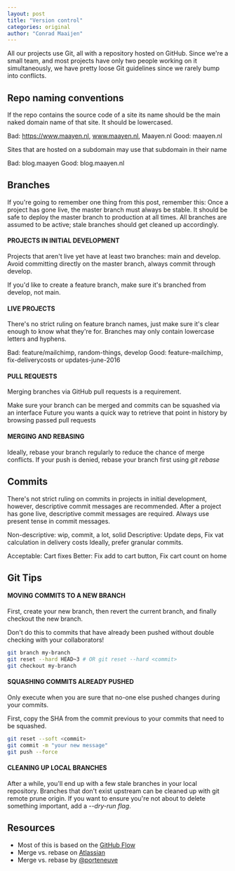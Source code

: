 ```yaml
---
layout: post
title: "Version control"
categories: original
author: "Conrad Maaijen"
---
```


All our projects use Git, all with a repository hosted on GitHub. Since we're a small team, and most projects have only two  people working on it simultaneously, we have pretty loose Git guidelines since we rarely bump into conflicts.

<!--more-->

## Repo naming conventions

If the repo contains the source code of a site its name should be the main naked domain name of that site. It should be lowercased.

Bad: https://www.maayen.nl, www.maayen.nl, Maayen.nl
Good: maayen.nl

Sites that are hosted on a subdomain may use that subdomain in their name

Bad: blog.maayen
Good: blog.maayen.nl

## Branches

If you're going to remember one thing from this post, remember this: Once a project has gone live, the master branch must always be stable. It should be safe to deploy the master branch to production at all times. All branches are assumed to be active; stale branches should get cleaned up accordingly.

#### PROJECTS IN INITIAL DEVELOPMENT

Projects that aren't live yet have at least two branches: main and develop. Avoid committing directly on the master branch, always commit through develop.

If you'd like to create a feature branch, make sure it's branched from develop, not main.

#### LIVE PROJECTS

There's no strict ruling on feature branch names, just make sure it's clear enough to know what they're for. Branches may only contain lowercase letters and hyphens.

Bad: feature/mailchimp, random-things, develop
Good: feature-mailchimp, fix-deliverycosts or updates-june-2016

#### PULL REQUESTS

Merging branches via GitHub pull requests is a requirement.

Make sure your branch can be merged and commits can be squashed via an interface
Future you wants a quick way to retrieve that point in history by browsing passed pull requests

#### MERGING AND REBASING

Ideally, rebase your branch regularly to reduce the chance of merge conflicts.
If your push is denied, rebase your branch first using *git rebase*

## Commits

There's not strict ruling on commits in projects in initial development, however, descriptive commit messages are recommended. After a project has gone live, descriptive commit messages are required. Always use present tense in commit messages.

Non-descriptive: wip, commit, a lot, solid
Descriptive: Update deps, Fix vat calculation in delivery costs
Ideally, prefer granular commits.

Acceptable: Cart fixes
Better: Fix add to cart button, Fix cart count on home

## Git Tips

#### MOVING COMMITS TO A NEW BRANCH

First, create your new branch, then revert the current branch, and finally checkout the new branch.

Don't do this to commits that have already been pushed without double checking with your collaborators!

```bash
git branch my-branch
git reset --hard HEAD~3 # OR git reset --hard <commit>
git checkout my-branch
```

#### SQUASHING COMMITS ALREADY PUSHED

Only execute when you are sure that no-one else pushed changes during your commits.

First, copy the SHA from the commit previous to your commits that need to be squashed.

```bash
git reset --soft <commit>
git commit -m "your new message"
git push --force
```

#### CLEANING UP LOCAL BRANCHES

After a while, you'll end up with a few stale branches in your local repository. Branches that don't exist upstream can be cleaned up with git remote prune origin. If you want to ensure you're not about to delete something important, add a *--dry-run flag*.

## Resources

* Most of this is based on the [GitHub Flow](https://guides.github.com/introduction/flow/)
* Merge vs. rebase on [Atlassian](https://www.atlassian.com/git/tutorials/merging-vs-rebasing/workflow-walkthrough)
* Merge vs. rebase by [@porteneuve](https://medium.com/@porteneuve/getting-solid-at-git-rebase-vs-merge-4fa1a48c53aa)
